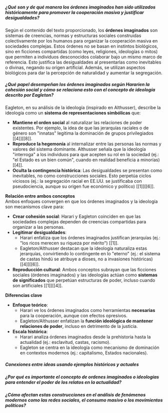
##### ¿Qué son y de qué manera los órdenes imaginados han sido utilizados históricamente para promover la cooperación masiva y justificar desigualdades?

Según el contenido del texto proporcionado, los **órdenes imaginados** son sistemas de creencias, normas y estructuras sociales construidas colectivamente por los humanos para organizar la cooperación masiva en sociedades complejas. Estos órdenes no se basan en instintos biológicos, sino en ficciones compartidas (como leyes, religiones, ideologías o mitos) que permiten a individuos desconocidos colaborar bajo un mismo marco de referencia. Esto justifica las desigualdades al presentarlas como inevitables o divinas, negando su origen artificial. Además, se utilizan aspectos biológicos para dar la percepción de naturalidad y aumentar la segregación.

##### ¿Qué papel desempeñan los órdenes imaginados según Hararien la cohesión social y cómo se relaciona esto con el concepto de ideología descrito por Eagleton?

Eagleton, en su análisis de la ideología (inspirado en Althusser), describe la ideología como un **sistema de representaciones simbólicas** que:  
- **Mantiene el orden social** al naturalizar las relaciones de poder existentes. Por ejemplo, la idea de que las jerarquías raciales o de género son "innatas" legitima la dominación de grupos privilegiados [[4]][[8]].  
- **Reproduce la hegemonía** al internalizar entre las personas las normas y valores del sistema dominante. Althusser señala que la ideología "interroga" a los individuos para que acepten su rol en la sociedad (ej.: "el Estado es un bien común", cuando en realidad beneficia a minorías) [[4]].  
- **Oculta la contingencia histórica**: Las desigualdades se presentan como inevitables, no como construcciones sociales. Esto perpetúa ciclos viciosos (ej.: la segregación racial en EE.UU. se justificaba con pseudociencia, aunque su origen fue económico y político) [[1]][[6]].  

**Relación entre ambos conceptos**  
Ambos enfoques convergen en que los órdenes imaginados y la ideología son mecanismos clave para:  
- **Crear cohesión social**: Harari y Eagleton coinciden en que las sociedades complejas dependen de creencias compartidas para organizar a las personas.  
- **Legitimar desigualdades**:  
  - Harari enfatiza que los órdenes imaginados justifican jerarquías (ej.: "los ricos merecen su riqueza por mérito") [[1]].  
  - Eagleton/Althusser destacan que la ideología naturaliza estas jerarquías, convirtiendo lo contingente en lo "eterno" (ej.: el sistema de castas hindú se atribuye a dioses, no a invasiones históricas) [[4]][[6]].  
- **Reproducción cultural**: Ambos conceptos subrayan que las ficciones sociales (órdenes imaginados) y las ideologías actúan como **sistemas de significados** que perpetúan estructuras de poder, incluso cuando son artificiales [[1]][[4]].  

**Diferencias clave**  
- **Enfoque teórico**:  
  - Harari ve los órdenes imaginados como herramientas **necesarias** para la cooperación, aunque con efectos opresivos.  
  - Eagleton/Althusser enfatizan la **función ideológica de mantener relaciones de poder**, incluso en detrimento de la justicia.  
- **Escala histórica**:  
  - Harari analiza órdenes imaginados desde la prehistoria hasta la actualidad (ej.: esclavitud, castas, racismo).  
  - Eagleton se centra en la ideología como mecanismo de dominación en contextos modernos (ej.: capitalismo, Estados nacionales).  

##### Conexiones entre ideas usando ejemplos históricos y actuales
##### ¿Por qué es importante el concepto de ordenes imaginados o ideologías para entender el poder de los relatos en la actualidad?



##### ¿Cómo afectan estas construcciones en el análisis de fenómenos modernos como las redes sociales, el consumo masivo o los movimientos políticos?